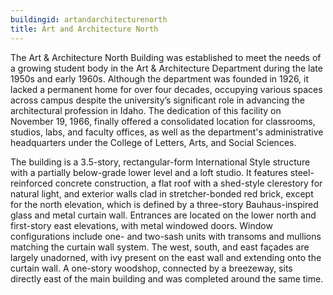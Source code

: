 ```yaml
---
buildingid: artandarchitecturenorth
title: Art and Architecture North
---
```


The Art & Architecture North Building was established to meet the needs of a growing student body in the Art & Architecture Department during the late 1950s and early 1960s. Although the department was founded in 1926, it lacked a permanent home for over four decades, occupying various spaces across campus despite the university’s significant role in advancing the architectural profession in Idaho. The dedication of this facility on November 19, 1966, finally offered a consolidated location for classrooms, studios, labs, and faculty offices, as well as the department's administrative headquarters under the College of Letters, Arts, and Social Sciences.

The building is a 3.5-story, rectangular-form International Style structure with a partially below-grade lower level and a loft studio. It features steel-reinforced concrete construction, a flat roof with a shed-style clerestory for natural light, and exterior walls clad in stretcher-bonded red brick, except for the north elevation, which is defined by a three-story Bauhaus-inspired glass and metal curtain wall. Entrances are located on the lower north and first-story east elevations, with metal windowed doors. Window configurations include one- and two-sash units with transoms and mullions matching the curtain wall system. The west, south, and east façades are largely unadorned, with ivy present on the east wall and extending onto the curtain wall. A one-story woodshop, connected by a breezeway, sits directly east of the main building and was completed around the same time.
